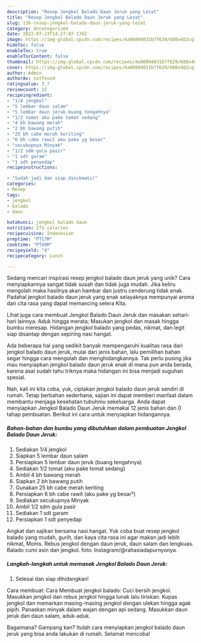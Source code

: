 ```yaml
---
description: "Resep Jengkol Balado Daun Jeruk yang Lezat"
title: "Resep Jengkol Balado Daun Jeruk yang Lezat"
slug: 136-resep-jengkol-balado-daun-jeruk-yang-lezat
category: Uncategorized
date: 2022-07-23T14:27:07.176Z
image: https://img-global.cpcdn.com/recipes/4a00894831b7f629/680x482cq70/jengkol-balado-daun-jeruk-foto-resep-utama.jpg
hideToc: false
enableToc: true
enableTocContent: false
thumbnail: https://img-global.cpcdn.com/recipes/4a00894831b7f629/680x482cq70/jengkol-balado-daun-jeruk-foto-resep-utama.jpg
cover: https://img-global.cpcdn.com/recipes/4a00894831b7f629/680x482cq70/jengkol-balado-daun-jeruk-foto-resep-utama.jpg
author: Admin
authorAv: notfound
ratingvalue: 3.7
reviewcount: 15
recipeingredient:
- "1/4 jengkol"
- "5 lembar daun salam"
- "5 lembar daun jeruk buang tengahnya"
- "1/2 tomat aku pake tomat sedang"
- "4 bh bawang merah"
- "2 bh bawang putih"
- "25 bh cabe merah keriting"
- "6 bh cabe rawit aku pake yg besar"
- "secukupnya Minyak"
- "1/2 sdm gula pasir"
- "1 sdt garam"
- "1 sdt penyedap"
recipeinstructions:

- "Sudah jadi dan siap dinikmati!"
categories:
- Resep
tags:
- jengkol
- balado
- daun

katakunci: jengkol balado daun 
nutrition: 273 calories
recipecuisine: Indonesian
preptime: "PT17M"
cooktime: "PT49M"
recipeyield: "4"
recipecategory: Lunch

---
```





Sedang mencari inspirasi resep jengkol balado daun jeruk yang unik? Cara menyiapkannya sangat tidak susah dan tidak juga mudah. Jika keliru mengolah maka hasilnya akan hambar dan justru cenderung tidak enak. Padahal jengkol balado daun jeruk yang enak selayaknya mempunyai aroma dan cita rasa yang dapat memancing selera Kita.





Lihat juga cara membuat Jengkol Balado Daun Jeruk dan masakan sehari-hari lainnya. Aduk hingga merata; Masukan jengkol dan masak hingga bumbu meresap. Hidangan jengkol balado yang pedas, nikmat, dan legit siap disantap dengan sepiring nasi hangat.

Ada beberapa hal yang sedikit banyak mempengaruhi kualitas rasa dari jengkol balado daun jeruk, mulai dari jenis bahan, lalu pemilihan bahan segar hingga cara mengolah dan menghidangkannya. Tak perlu pusing jika mau menyiapkan jengkol balado daun jeruk enak di mana pun anda berada, karena asal sudah tahu triknya maka hidangan ini bisa menjadi suguhan spesial.






Nah, kali ini kita coba, yuk, ciptakan jengkol balado daun jeruk sendiri di rumah. Tetap berbahan sederhana, sajian ini dapat memberi manfaat dalam membantu menjaga kesehatan tubuhmu sekeluarga. Anda dapat menyiapkan Jengkol Balado Daun Jeruk memakai 12 jenis bahan dan 0 tahap pembuatan. Berikut ini cara untuk menyiapkan hidangannya.

<!--inarticleads1-->

##### Bahan-bahan dan bumbu yang dibutuhkan dalam pembuatan Jengkol Balado Daun Jeruk:

1. Sediakan 1/4 jengkol
1. Siapkan 5 lembar daun salam
1. Persiapkan 5 lembar daun jeruk (buang tengahnya)
1. Sediakan 1/2 tomat (aku pake tomat sedang)
1. Ambil 4 bh bawang merah
1. Siapkan 2 bh bawang putih
1. Gunakan 25 bh cabe merah keriting
1. Persiapkan 6 bh cabe rawit (aku pake yg besar²)
1. Sediakan secukupnya Minyak
1. Ambil 1/2 sdm gula pasir
1. Sediakan 1 sdt garam
1. Persiapkan 1 sdt penyedap


Angkat dan sajikan bersama nasi hangat. Yuk coba buat resep jengkol balado yang mudah, gurih, dan kaya cita rasa ini agar makan jadi lebih nikmat, Moms. Rebus jengkol dengan daun jeruk, daun salam dan lengkuas. Balado cumi asin dan jengkol. foto: Instagram/@rahasiadapurnyonya. 

<!--inarticleads2-->

##### Langkah-langkah untuk memasak Jengkol Balado Daun Jeruk:


1. Selesai dan siap dihidangkan!

Cara membuat: Cara Membuat jengkol balado: Cuci bersih jengkol. Masukkan jengkol dan rebus jengkol hingga lunak lalu tiriskan. Kupas jengkol dan memarkan masing-masing jengkol dengan ulekan hingga agak pipih. Panaskan minyak dalam wajan dengan api sedang. Masukkan daun jeruk dan daun salam, aduk-aduk. 

Bagaimana? Gampang kan? Itulah cara menyiapkan jengkol balado daun jeruk yang bisa anda lakukan di rumah. Selamat mencoba!

